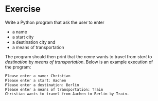 # Exercise

Write a Python program that ask the user to enter

- a name
- a start city
- a destination city and
- a means of transportation

The program should then print that the _name_ wants to travel from _start_ to _destination_
by _means of transportation_.
Below is an example execution of the program:

```zsh
Please enter a name: Christian
Please enter a start: Aachen
Please enter a destination: Berlin
Please enter a means of transportation: Train
Christian wants to travel from Aachen to Berlin by Train.
```
